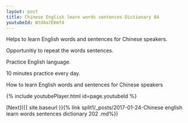```yaml
---
layout: post
title: Chinese English learn words sentences Dictionary 84 
youtubeId: Wtd4a7EKmf4
---
```

 
 
Helps to learn English words and sentences for Chinese speakers.

Opportunitiy to repeat the words sentences. 

Practice English language. 
 
10 minutes practice every day. 
 
How to learn English words and sentences for Chinese speakers 
 
{% include youtubePlayer.html id=page.youtubeId %}
 
 
[Next]({{ site.baseurl }}{% link  split1/_posts/2017-01-24-Chinese english learn words sentences dictionary 202 .md%})
 
